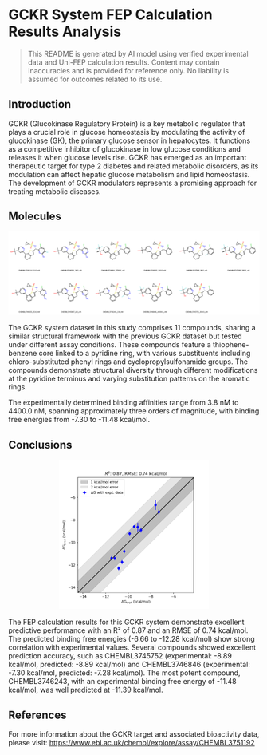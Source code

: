 # GCKR System FEP Calculation Results Analysis

> This README is generated by AI model using verified experimental data and Uni-FEP calculation results. Content may contain inaccuracies and is provided for reference only. No liability is assumed for outcomes related to its use.

## Introduction

GCKR (Glucokinase Regulatory Protein) is a key metabolic regulator that plays a crucial role in glucose homeostasis by modulating the activity of glucokinase (GK), the primary glucose sensor in hepatocytes. It functions as a competitive inhibitor of glucokinase in low glucose conditions and releases it when glucose levels rise. GCKR has emerged as an important therapeutic target for type 2 diabetes and related metabolic disorders, as its modulation can affect hepatic glucose metabolism and lipid homeostasis. The development of GCKR modulators represents a promising approach for treating metabolic diseases.

## Molecules

![Molecular structures of representative compounds](mol_grid.png)

The GCKR system dataset in this study comprises 11 compounds, sharing a similar structural framework with the previous GCKR dataset but tested under different assay conditions. These compounds feature a thiophene-benzene core linked to a pyridine ring, with various substituents including chloro-substituted phenyl rings and cyclopropylsulfonamide groups. The compounds demonstrate structural diversity through different modifications at the pyridine terminus and varying substitution patterns on the aromatic rings.

The experimentally determined binding affinities range from 3.8 nM to 4400.0 nM, spanning approximately three orders of magnitude, with binding free energies from -7.30 to -11.48 kcal/mol.

## Conclusions

<p align="center"><img src="result_dG.png" width="300"></p>

The FEP calculation results for this GCKR system demonstrate excellent predictive performance with an R² of 0.87 and an RMSE of 0.74 kcal/mol. The predicted binding free energies (-6.66 to -12.28 kcal/mol) show strong correlation with experimental values. Several compounds showed excellent prediction accuracy, such as CHEMBL3745752 (experimental: -8.89 kcal/mol, predicted: -8.89 kcal/mol) and CHEMBL3746846 (experimental: -7.30 kcal/mol, predicted: -7.28 kcal/mol). The most potent compound, CHEMBL3746243, with an experimental binding free energy of -11.48 kcal/mol, was well predicted at -11.39 kcal/mol.

## References

For more information about the GCKR target and associated bioactivity data, please visit:
https://www.ebi.ac.uk/chembl/explore/assay/CHEMBL3751192 